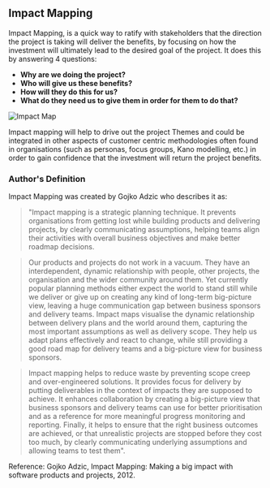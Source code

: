 ## Impact Mapping

Impact Mapping, is a quick way to ratify with stakeholders that the direction the project is taking will deliver the benefits, by focusing on how the investment will ultimately lead to the desired goal of the project.
It does this by answering 4 questions:

- **Why are we doing the project?**
- **Who will give us these benefits?**
- **How will they do this for us?**
- **What do they need us to give them in order for them to do that?**

![Impact Map](https://github.com/bad-tools/3d.tools/raw/master/RRPD/images/figures/impact.png)

Impact mapping will help to drive out the project Themes and could be integrated in other aspects of customer centric methodologies often found in organisations (such as personas, focus groups, Kano modelling, etc.) in order to gain confidence that the investment will return the project benefits.
 
### Author's Definition

Impact Mapping was created by Gojko Adzic who describes it as:

>"Impact mapping is a strategic planning technique. It prevents organisations from getting lost while building products and delivering projects, by clearly communicating assumptions, helping teams align their activities with overall business objectives and make better roadmap decisions.

>Our products and projects do not work in a vacuum. They have an interdependent, dynamic relationship with people, other projects, the organisation and the wider community around them. Yet currently popular planning methods either expect the world to stand still while we deliver or give up on creating any kind of long-term big-picture view, leaving a huge communication gap between business sponsors and delivery teams. Impact maps visualise the dynamic relationship between delivery plans and the world around them, capturing the most important assumptions as well as delivery scope. They help us adapt plans effectively and react to change, while still providing a good road map for delivery teams and a big-picture view for business sponsors.

>Impact mapping helps to reduce waste by preventing scope creep and over-engineered solutions. It provides focus for delivery by putting deliverables in the context of impacts they are supposed to achieve. It enhances collaboration by creating a big-picture view that business sponsors and delivery teams can use for better prioritisation and as a reference for more meaningful progress monitoring and reporting. Finally, it helps to ensure that the right business outcomes are achieved, or that unrealistic projects are stopped before they cost too much, by clearly communicating underlying assumptions and allowing teams to test them".

Reference: Gojko Adzic, Impact Mapping: Making a big impact with software products and projects, 2012.
